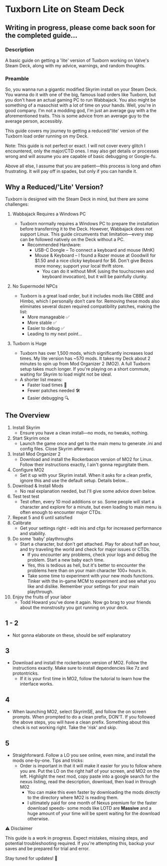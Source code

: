 # Tuxborn Lite on Steam Deck

## Writing in progress, please come back soon for the completed guide...

### Description

A basic guide on getting a 'lite' version of Tuxborn working on Valve's Steam Deck, along with my advice, warnings, and random thoughts.

### Preamble 

So, you wanna run a gigantic modified Skyrim install on your Steam Deck. You wanna do it with one of the big, famous load orders like Tuxborn, but you don't have an actual gaming PC to run Wabbajack. You also might be something of a masochist with a lot of time on your hands. Well, you're in good company. I'm not a modding god, I'm just an average guy with a the aforementioned traits. This is some advice from an average guy to the average person, accessibly.

This guide covers my journey to getting a reduced/'lite' version of the Tuxborn load order running on my Deck.

Note: This guide is not perfect or exact. I will not cover every glitch I encountered, only the major/CTD ones. I may also get details or processes wrong and will assume you are capable of basic debugging or Google-fu.

Above all else, I assume that you are patient—this process is long and often frustrating. It will pay off in spades, but only if you can handle it.

## Why a Reduced/'Lite' Version?

Tuxborn is designed with the Steam Deck in mind, but there are some challenges:

1. Wabbajack Requires a Windows PC
   - Tuxborn normally requires a Windows PC to prepare the installation before transferring it to the Deck. However, Wabbajack does not support Linux. This guide circumvents that limitation—every step can be followed natively on the Deck without a PC.
     - Recommended Hardware:
       - USB-C Dongle – To connect a keyboard and mouse (MnK)
       - Mouse & Keyboard – I found a Razer mouse at Goodwill for $1.50 and a nice clicky keyboard for $6. Don't give Bezos more money; support your local thrift store.
         - You can do it without MnK (using the touchscreen and keyboard invocation), but it will be painfully clunky.

2. No Supermodel NPCs
   - Tuxborn is a great load order, but it includes mods like CBBE and Himbo, which I personally don’t care for. Removing these mods also eliminates several dozen required compatibility patches, making the list:
     - More manageable ✅
     - More stable ✅
     - Easier to debug ✅
     - Leading to my next point...

3. Tuxborn is Huge
   - Tuxborn has over 1,500 mods, which significantly increases load times. My lite version has ~570 mods. It takes my Deck about 2 minutes to spin up from Mod Organizer 2 (MO2). A full Tuxborn setup takes much longer. If you're playing on a short commute, waiting for Skyrim to load might not be ideal.
   - A shorter list means:
     - Faster load times 🚀
     - Fewer patches needed 🛠️
     - Easier debugging 🔍

## The Overview

1. Install Skyrim
   - Ensure you have a clean install—no mods, no tweaks, nothing.
2. Start Skyrim once
   - Launch the game once and get to the main menu to generate .ini and config files. Close Skyrim afterward.
3. Install Mod Organizer 2
   - Download and install the Rockerbacon version of MO2 for Linux. Follow their instructions exactly, I ain't gonna regurgitate them.
4. Configure MO2
   - Set it up with your Skyrim install. When it asks for a clean prefix, ignore this and use the default setup. Details below...
5. Download & Install Mods
   - No real explanation needed, but I'll give some advice down below.
6. Test test test
   - Test often, every 10 mod additions or so. Some people will start a character and explore for a minute, but even loading to main menu is often enough to encounter major CTDs.
7. Repeat 5 and 6 until satisfied
8. Calibrate
   - Get your settings right - edit inis and cfgs for increased performance and stability.
9. Do some 'baby' playthroughs
   - Start a character, but don't get attached. Play for about half an hour, and try traveling the world and check for major issues or CTDs.
     - If you encounter any problems, check your logs and debug the problem. Start a new baby each time.
     - Yes, this is tedious as hell, but it's better to encounter the problems here than on your main character 100+ hours in. 
     - Take some time to experiment with your new mods functions. Tinker with the in-game MCM to experiment and see what you like and dislike. Remember your settings for your main playthrough.
10. Enjoy the fruits of your labor
    - Todd Howard you've done it again. Now go brag to your friends about the monstrosity you got running on your deck.
   

## 1 - 2
   - Not gonna elaborate on these, should be self explanatory
## 3
   - Download and install the rockerbacon version of MO2. Follow the instructions exactly. Make sure to install dependencies like 7z and protontricks.
     - If it is your first time in MO2, follow the tutorial to learn how the interface works.
## 4
   - When launching MO2, select SkyrimSE, and follow the on screen prompts. When prompted to do a clean prefix, DON'T. If you followed the above steps, you will have a clean prefix. Something about this check is not working right. Take the 'risk' and skip.
## 5 
   - Straighforward. Follow a LO you see online, even mine, and install the mods one-by-one. Tips and tricks:
     - Order is important in that it will make it easier for you to follow where you are. Put the LO on the right half of your screen, and MO2 on the left. Highlight the next mod, copy paste into a google search for the nexus listing, read the description, download, then load in through M02
       - You can make this even faster by downloading the mods directly to the directory where MO2 is reading them.
       - I ultimately paid for one month of Nexus premium for the faster download speeds- some mods like LOTD are **Massive** and a huge amount of your time will be spent waiting for the download otherwise. 
 



⚠️ Disclaimer

This guide is a work in progress. Expect mistakes, missing steps, and potential troubleshooting required. If you're attempting this, backup your saves and be prepared for trial and error.

Stay tuned for updates! 🚀
